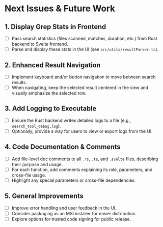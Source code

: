 # Next Issues & Future Work

## 1. Display Grep Stats in Frontend
- [ ] Pass search statistics (files scanned, matches, duration, etc.) from Rust backend to Svelte frontend.
- [ ] Parse and display these stats in the UI (see `src/utils/resultParser.ts`).

## 2. Enhanced Result Navigation
- [ ] Implement keyboard and/or button navigation to move between search results.
- [ ] When navigating, keep the selected result centered in the view and visually emphasize the selected row.

## 3. Add Logging to Executable
- [ ] Ensure the Rust backend writes detailed logs to a file (e.g., `search_tool_debug.log`).
- [ ] Optionally, provide a way for users to view or export logs from the UI.

## 4. Code Documentation & Comments
- [ ] Add file-level doc comments to all `.rs`, `.ts`, and `.svelte` files, describing their purpose and usage.
- [ ] For each function, add comments explaining its role, parameters, and cross-file usage.
- [ ] Highlight any special parameters or cross-file dependencies.

## 5. General Improvements
- [ ] Improve error handling and user feedback in the UI.
- [ ] Consider packaging as an MSI installer for easier distribution.
- [ ] Explore options for trusted code signing for public release. 